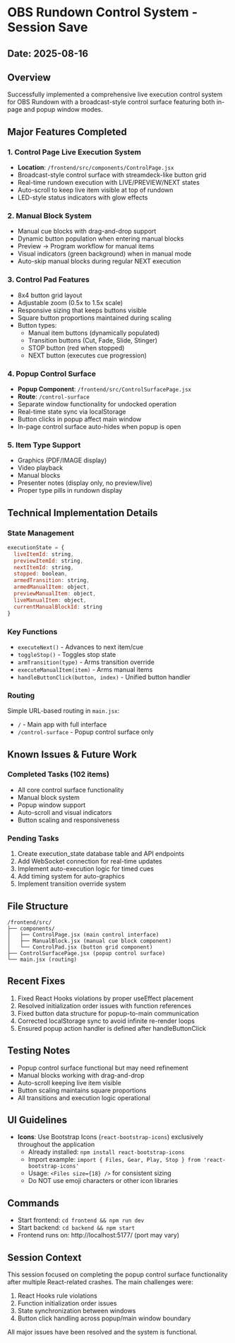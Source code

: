 # OBS Rundown Control System - Session Save

## Date: 2025-08-16

## Overview
Successfully implemented a comprehensive live execution control system for OBS Rundown with a broadcast-style control surface featuring both in-page and popup window modes.

## Major Features Completed

### 1. Control Page Live Execution System
- **Location**: `/frontend/src/components/ControlPage.jsx`
- Broadcast-style control surface with streamdeck-like button grid
- Real-time rundown execution with LIVE/PREVIEW/NEXT states
- Auto-scroll to keep live item visible at top of rundown
- LED-style status indicators with glow effects

### 2. Manual Block System
- Manual cue blocks with drag-and-drop support
- Dynamic button population when entering manual blocks
- Preview → Program workflow for manual items
- Visual indicators (green background) when in manual mode
- Auto-skip manual blocks during regular NEXT execution

### 3. Control Pad Features
- 8x4 button grid layout
- Adjustable zoom (0.5x to 1.5x scale)
- Responsive sizing that keeps buttons visible
- Square button proportions maintained during scaling
- Button types:
  - Manual item buttons (dynamically populated)
  - Transition buttons (Cut, Fade, Slide, Stinger)
  - STOP button (red when stopped)
  - NEXT button (executes cue progression)

### 4. Popup Control Surface
- **Popup Component**: `/frontend/src/ControlSurfacePage.jsx`
- **Route**: `/control-surface`
- Separate window functionality for undocked operation
- Real-time state sync via localStorage
- Button clicks in popup affect main window
- In-page control surface auto-hides when popup is open

### 5. Item Type Support
- Graphics (PDF/IMAGE display)
- Video playback
- Manual blocks
- Presenter notes (display only, no preview/live)
- Proper type pills in rundown display

## Technical Implementation Details

### State Management
```javascript
executionState = {
  liveItemId: string,
  previewItemId: string,
  nextItemId: string,
  stopped: boolean,
  armedTransition: string,
  armedManualItem: object,
  previewManualItem: object,
  liveManualItem: object,
  currentManualBlockId: string
}
```

### Key Functions
- `executeNext()` - Advances to next item/cue
- `toggleStop()` - Toggles stop state
- `armTransition(type)` - Arms transition override
- `executeManualItem(item)` - Arms manual items
- `handleButtonClick(button, index)` - Unified button handler

### Routing
Simple URL-based routing in `main.jsx`:
- `/` - Main app with full interface
- `/control-surface` - Popup control surface only

## Known Issues & Future Work

### Completed Tasks (102 items)
- All core control surface functionality
- Manual block system
- Popup window support
- Auto-scroll and visual indicators
- Button scaling and responsiveness

### Pending Tasks
1. Create execution_state database table and API endpoints
2. Add WebSocket connection for real-time updates
3. Implement auto-execution logic for timed cues
4. Add timing system for auto-graphics
5. Implement transition override system

## File Structure
```
/frontend/src/
├── components/
│   ├── ControlPage.jsx (main control interface)
│   ├── ManualBlock.jsx (manual cue block component)
│   └── ControlPad.jsx (button grid component)
├── ControlSurfacePage.jsx (popup control surface)
└── main.jsx (routing)
```

## Recent Fixes
1. Fixed React Hooks violations by proper useEffect placement
2. Resolved initialization order issues with function references
3. Fixed button data structure for popup-to-main communication
4. Corrected localStorage sync to avoid infinite re-render loops
5. Ensured popup action handler is defined after handleButtonClick

## Testing Notes
- Popup control surface functional but may need refinement
- Manual blocks working with drag-and-drop
- Auto-scroll keeping live item visible
- Button scaling maintains square proportions
- All transitions and execution logic operational

## UI Guidelines
- **Icons**: Use Bootstrap Icons (`react-bootstrap-icons`) exclusively throughout the application
  - Already installed: `npm install react-bootstrap-icons`
  - Import example: `import { Files, Gear, Play, Stop } from 'react-bootstrap-icons'`
  - Usage: `<Files size={18} />` for consistent sizing
  - Do NOT use emoji characters or other icon libraries

## Commands
- Start frontend: `cd frontend && npm run dev`
- Start backend: `cd backend && npm start`
- Frontend runs on: http://localhost:5177/ (port may vary)

## Session Context
This session focused on completing the popup control surface functionality after multiple React-related crashes. The main challenges were:
1. React Hooks rule violations
2. Function initialization order issues  
3. State synchronization between windows
4. Button click handling across popup/main window boundary

All major issues have been resolved and the system is functional.